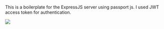 This is a boilerplate for the ExpressJS server using passport js. I used JWT access token for authentication. 

<img src="https://supertokens.com/static/b0172cabbcd583dd4ed222bdb83fc51a/9af93/jwt-structure.png"/>
